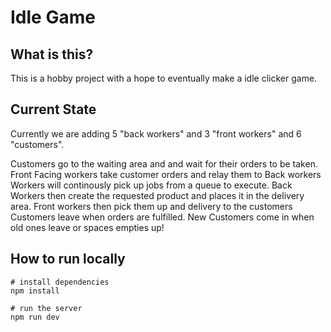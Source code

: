 # Idle Game

## What is this?

This is a hobby project with a hope to eventually make a idle clicker game.

## Current State

Currently we are adding 5 "back workers" and 3 "front workers" and 6 "customers".

Customers go to the waiting area and and wait for their orders to be taken.
Front Facing workers take customer orders and relay them to Back workers
Workers will continously pick up jobs from a queue to execute.
Back Workers then create the requested product and places it in the delivery area.
Front workers then pick them up and delivery to the customers
Customers leave when orders are fulfilled.
New Customers come in when old ones leave or spaces empties up!

## How to run locally

```shell
# install dependencies
npm install

# run the server
npm run dev
```
